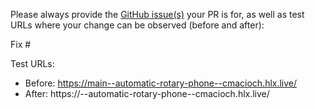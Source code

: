 Please always provide the [GitHub issue(s)](../issues) your PR is for, as well as test URLs where your change can be observed (before and after):

Fix #<gh-issue-id>

Test URLs:
- Before: https://main--automatic-rotary-phone--cmacioch.hlx.live/
- After: https://<branch>--automatic-rotary-phone--cmacioch.hlx.live/

